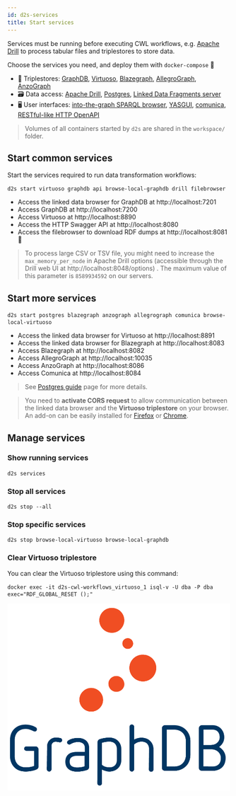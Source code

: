 ```yaml
---
id: d2s-services
title: Start services
---
```



Services must be running before executing CWL workflows, e.g. [Apache Drill](https://github.com/MaastrichtU-IDS/apache-drill) to process tabular files and triplestores to store data.

Choose the services you need, and deploy them with `docker-compose` 🐳

* 🔗 Triplestores: [GraphDB](/docs/d2s-ecosystem#graphdb), [Virtuoso](/docs/d2s-ecosystem#virtuoso), [Blazegraph](/docs/d2s-ecosystem#blazegraph), [AllegroGraph](/docs/d2s-ecosystem#allegrograph), [AnzoGraph](/docs/d2s-ecosystem#anzograph)
* 🗃️ Data access: [Apache Drill](/docs/d2s-ecosystem#apache-drill), [Postgres](/docs/guide-postgres), [Linked Data Fragments server](/docs/d2s-ecosystem#linked-data-fragments-server)
* 🖥️ User interfaces: [into-the-graph SPARQL browser](/docs/d2s-ecosystem#into-the-graph), [YASGUI](/docs/d2s-ecosystem#yasgui), [comunica](/docs/d2s-ecosystem#comunica-widget), [RESTful-like HTTP OpenAPI](/docs/d2s-ecosystem#d2s-api)

> Volumes of all containers started by `d2s` are shared in the `workspace/` folder.

## Start common services

Start the services required to run data transformation workflows:

```shell
d2s start virtuoso graphdb api browse-local-graphdb drill filebrowser
```

* Access the linked data browser for GraphDB at http://localhost:7201
* Access GraphDB at http://localhost:7200
* Access Virtuoso at http://localhost:8890
* Access the HTTP Swagger API at http://localhost:8080
* Access the filebrowser to download RDF dumps at http://localhost:8081 📂 

> To process large CSV or TSV file, you might need to increase the `max_memory_per_node` in Apache Drill options (accessible through the Drill web UI at http://localhost:8048/options) . The maximum value of this parameter is `8589934592` on our servers.

## Start more services

```shell
d2s start postgres blazegraph anzograph allegrograph comunica browse-local-virtuoso
```

* Access the linked data browser for Virtuoso at http://localhost:8891
* Access the linked data browser for Blazegraph at http://localhost:8083
* Access Blazegraph at http://localhost:8082
* Access AllegroGraph at http://localhost:10035
* Access AnzoGraph at http://localhost:8086
* Access Comunica at http://localhost:8084

> See [Postgres guide](/docs/guide-postgres) page for more details.

> You need to **activate CORS request** to allow communication between the linked data browser and the **Virtuoso triplestore** on your browser. An add-on can be easily installed for [Firefox](https://addons.mozilla.org/fr/firefox/addon/cors-everywhere/) or [Chrome](https://chrome.google.com/webstore/detail/allow-cors-access-control/lhobafahddgcelffkeicbaginigeejlf). 

## Manage services

### Show running services

```shell
d2s services
```

### Stop all services

```shell
d2s stop --all
```

### Stop specific services

```shell
d2s stop browse-local-virtuoso browse-local-graphdb
```

### Clear Virtuoso triplestore

You can clear the Virtuoso triplestore using this command:

```shell
docker exec -it d2s-cwl-workflows_virtuoso_1 isql-v -U dba -P dba exec="RDF_GLOBAL_RESET ();"
```

[![GraphDB](/img/graphdb-logo.png)](https://ontotext.com/products/graphdb/)


